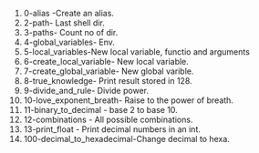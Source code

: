 1. 0-alias -Create an alias.
2. 2-path- Last shell dir.
3.  3-paths- Count no of dir.
4. 4-global_variables- Env.
5. 5-local_variables-New local variable, functio and arguments
6. 6-create_local_variable- New local variable.
7. 7-create_global_variable- New global varible.
8. 8-true_knowledge- Print result stored in 128.
9. 9-divide_and_rule- Divide power.
10. 10-love_exponent_breath- Raise to the power of breath.
11. 11-binary_to_decimal - base 2 to base 10.
12. 12-combinations - All possible combinations.
13. 13-print_float - Print decimal numbers in an int.
14. 100-decimal_to_hexadecimal-Change decimal to hexa.
